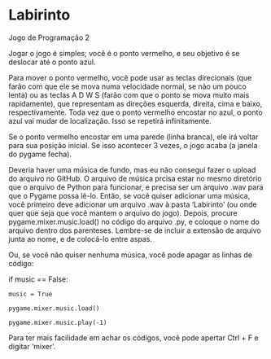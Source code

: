 # Labirinto
Jogo de Programação 2

Jogar o jogo é simples; você é o ponto vermelho, e seu objetivo é se deslocar até o ponto azul.

Para mover o ponto vermelho, você pode usar as teclas direcionais (que farão com que ele se mova numa velocidade normal, se não um pouco lenta) ou as teclas A D W S (farão com que o ponto se mova muito mais rapidamente), que representam as direções esquerda, direita, cima e baixo, respectivamente.
Toda vez que o ponto vermelho encostar no azul, o ponto azul vai mudar de localização. Isso se repetirá infinitamente.

Se o ponto vermelho encostar em uma parede (linha branca), ele irá voltar para sua posição inicial. Se isso acontecer 3 vezes, o jogo acaba (a janela do pygame fecha).

Deveria haver uma música de fundo, mas eu não consegui fazer o upload do arquivo no GitHub. O arquivo de música prcisa estar no mesmo diretório que o arquivo de Python para funcionar, e precisa ser um arquivo .wav para que o Pygame possa lê-lo. Então, se você quiser adicionar uma música, você primeiro deve adicionar um arquivo .wav à pasta ‘Labirinto’ (ou onde quer que seja que você mantem o arquivo do jogo). Depois, procure pygame.mixer.music.load() no código do arquivo .py, e coloque o nome do arquivo dentro dos parenteses. Lembre-se de incluir a extensão de arquivo junta ao nome, e de colocá-lo entre aspas.

Ou, se você não quiser nenhuma música, você pode apagar as linhas de código:


if music == False:

    music = True
		
    pygame.mixer.music.load()
		
    pygame.mixer.music.play(-1)
		

Para ter mais facilidade em achar os códigos, você pode apertar Ctrl + F e digitar ‘mixer’.
